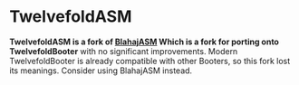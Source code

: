 # TwelvefoldASM
**TwelvefoldASM is a fork of [BlahajASM](https://github.com/valiray/BlahajASM) Which is a fork for porting onto TwelvefoldBooter** with no significant improvements. Modern TwelvefoldBooter is already compatible with other Booters, so this fork lost its meanings. Consider using BlahajASM instead.
